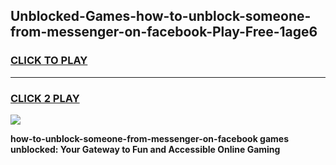 
## Unblocked-Games-how-to-unblock-someone-from-messenger-on-facebook-Play-Free-1age6
<h3>
<a href="https://premium76.site?title=how-to-unblock-someone-from-messenger-on-facebook&ref=23A">CLICK TO PLAY</a></h3>
<hr>

<h3>
<a href="https://premium76.site?title=how-to-unblock-someone-from-messenger-on-facebook&ref=23A">CLICK 2 PLAY</a>
  
</h3>

<a href="https://premium76.site?title=how-to-unblock-someone-from-messenger-on-facebook&ref=23A"><img src="https://clearcache.store/games.png"></a>


**how-to-unblock-someone-from-messenger-on-facebook games unblocked: Your Gateway to Fun and Accessible Online Gaming**
